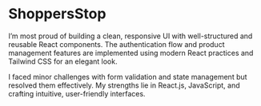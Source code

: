 # ShoppersStop


I’m most proud of building a clean, responsive UI with well-structured and reusable React components. The authentication flow and product management features are implemented using modern React practices and Tailwind CSS for an elegant look. 

I faced minor challenges with form validation and state management but resolved them effectively. My strengths lie in React.js, JavaScript, and crafting intuitive, user-friendly interfaces.
